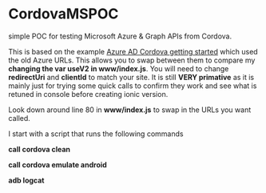 # CordovaMSPOC
simple POC for testing Microsoft Azure &amp; Graph APIs from Cordova.

This is based on the example [Azure AD Cordova getting started](https://docs.microsoft.com/en-us/azure/active-directory/develop/active-directory-devquickstarts-cordova) which used the old Azure URLs. This allows you to swap between them to compare my **changing the var useV2 in www/index.js**. You will need to change **redirectUri** and **clientId** to match your site. It is still **VERY primative** as it is mainly just for trying some quick calls to confirm they work and see what is retuned in console before creating ionic version. 

Look down around line 80 in **www/index.js** to swap in the URLs you want called.

I start with a script that runs the following commands

**call cordova clean**

**call cordova emulate android**

**adb logcat**
